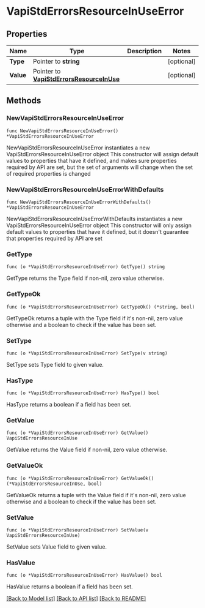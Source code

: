 # VapiStdErrorsResourceInUseError

## Properties

Name | Type | Description | Notes
------------ | ------------- | ------------- | -------------
**Type** | Pointer to **string** |  | [optional] 
**Value** | Pointer to [**VapiStdErrorsResourceInUse**](VapiStdErrorsResourceInUse.md) |  | [optional] 

## Methods

### NewVapiStdErrorsResourceInUseError

`func NewVapiStdErrorsResourceInUseError() *VapiStdErrorsResourceInUseError`

NewVapiStdErrorsResourceInUseError instantiates a new VapiStdErrorsResourceInUseError object
This constructor will assign default values to properties that have it defined,
and makes sure properties required by API are set, but the set of arguments
will change when the set of required properties is changed

### NewVapiStdErrorsResourceInUseErrorWithDefaults

`func NewVapiStdErrorsResourceInUseErrorWithDefaults() *VapiStdErrorsResourceInUseError`

NewVapiStdErrorsResourceInUseErrorWithDefaults instantiates a new VapiStdErrorsResourceInUseError object
This constructor will only assign default values to properties that have it defined,
but it doesn't guarantee that properties required by API are set

### GetType

`func (o *VapiStdErrorsResourceInUseError) GetType() string`

GetType returns the Type field if non-nil, zero value otherwise.

### GetTypeOk

`func (o *VapiStdErrorsResourceInUseError) GetTypeOk() (*string, bool)`

GetTypeOk returns a tuple with the Type field if it's non-nil, zero value otherwise
and a boolean to check if the value has been set.

### SetType

`func (o *VapiStdErrorsResourceInUseError) SetType(v string)`

SetType sets Type field to given value.

### HasType

`func (o *VapiStdErrorsResourceInUseError) HasType() bool`

HasType returns a boolean if a field has been set.

### GetValue

`func (o *VapiStdErrorsResourceInUseError) GetValue() VapiStdErrorsResourceInUse`

GetValue returns the Value field if non-nil, zero value otherwise.

### GetValueOk

`func (o *VapiStdErrorsResourceInUseError) GetValueOk() (*VapiStdErrorsResourceInUse, bool)`

GetValueOk returns a tuple with the Value field if it's non-nil, zero value otherwise
and a boolean to check if the value has been set.

### SetValue

`func (o *VapiStdErrorsResourceInUseError) SetValue(v VapiStdErrorsResourceInUse)`

SetValue sets Value field to given value.

### HasValue

`func (o *VapiStdErrorsResourceInUseError) HasValue() bool`

HasValue returns a boolean if a field has been set.


[[Back to Model list]](../README.md#documentation-for-models) [[Back to API list]](../README.md#documentation-for-api-endpoints) [[Back to README]](../README.md)


